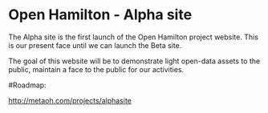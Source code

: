 # Open Hamilton - Alpha site

The Alpha site is the first launch of the Open Hamilton project 
website. This is our present face until we can launch the Beta site.

The goal of this website will be to demonstrate light open-data 
assets to the public, maintain a face to the public for our activities.

#Roadmap:

http://metaoh.com/projects/alphasite

